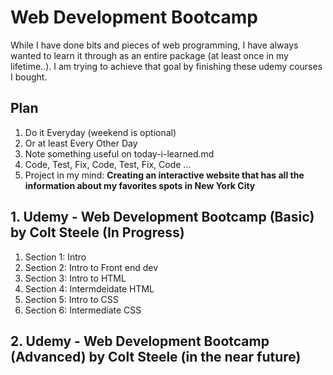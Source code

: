 # Web Development Bootcamp

While I have done bits and pieces of web programming, I have always wanted to learn it through as an entire package (at least once in my lifetime..). I am trying to achieve that goal by finishing these udemy courses I bought. 

## Plan
1. Do it Everyday (weekend is optional)
2. Or at least Every Other Day
3. Note something useful on today-i-learned.md
4. Code, Test, Fix, Code, Test, Fix, Code ...
5. Project in my mind: **Creating an interactive website that has all the information about my favorites spots in New York City**

## 1. Udemy - Web Development Bootcamp (Basic) by Colt Steele **(In Progress)**

1. Section 1: Intro
2. Section 2: Intro to Front end dev
3. Section 3: Intro to HTML
4. Section 4: Intermdeidate HTML
5. Section 5: Intro to CSS
6. Section 6: Intermediate CSS


## 2. Udemy - Web Development Bootcamp (Advanced) by Colt Steele **(in the near future)**
